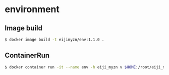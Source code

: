 # environment
## Image build
```bash
$ docker image build -t eijimyzn/env:1.1.0 .
```

## ContainerRun
```bash
$ docker container run -it --name env -h eiji_myzn v $HOME:/root/eiji_myzn  eijimyzn/env:1.1.0 /bin/ash
```
